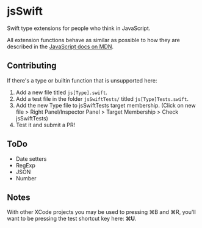 # jsSwift
Swift type extensions for people who think in JavaScript.

All extension functions behave as similar as possible to how they are described in the [JavaScript docs on MDN](https://developer.mozilla.org/en-US/docs/Web/JavaScript/Reference/Global_Objects).

## Contributing
If there's a type or builtin function that is unsupported here:

1. Add a new file titled `js[Type].swift`.
2. Add a test file in the folder `jsSwiftTests/` titled `js[Type]Tests.swift`.
3. Add the new Type file to jsSwiftTests target membership. (Click on new file > Right Panel/Inspector Panel > Target Membership > Check jsSwiftTests)
4. Test it and submit a PR!

## ToDo
- Date setters
- RegExp
- JSON
- Number

## Notes
With other XCode projects you may be used to pressing ⌘B and ⌘R, you'll want to be pressing the test shortcut key here: **⌘U**.
